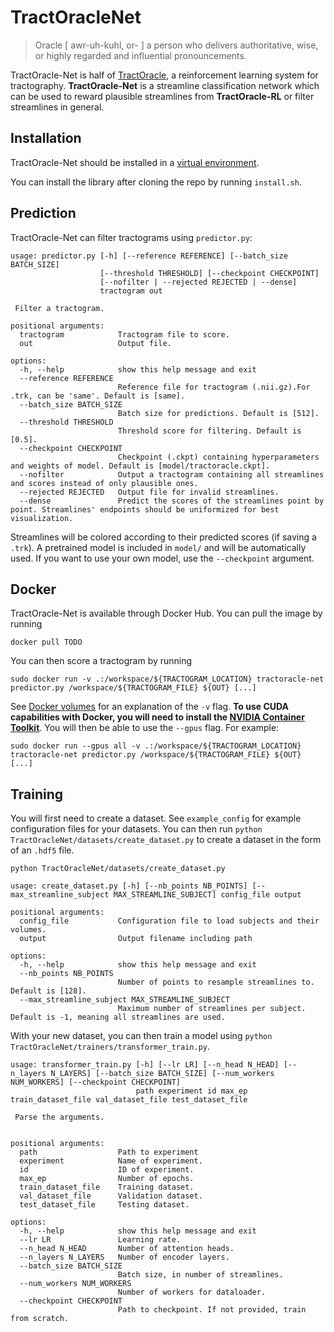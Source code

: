 # TractOracleNet


> Oracle [ awr-uh-kuhl, or- ] a person who delivers authoritative, wise, or highly regarded and influential pronouncements.


TractOracle-Net is half of [TractOracle](https://preprintcoming), a reinforcement learning system for tractography. **TractOracle-Net** is a streamline classification network which can be used to reward plausible streamlines from __TractOracle-RL__ or filter streamlines in general.


## Installation

TractOracle-Net should be installed in a [virtual environment](https://virtualenv.pypa.io/en/latest/user_guide.html).

You can install the library after cloning the repo by running `install.sh`.

## Prediction

TractOracle-Net can filter tractograms using `predictor.py`:

```
usage: predictor.py [-h] [--reference REFERENCE] [--batch_size BATCH_SIZE]
                    [--threshold THRESHOLD] [--checkpoint CHECKPOINT]
                    [--nofilter | --rejected REJECTED | --dense]
                    tractogram out

 Filter a tractogram. 

positional arguments:
  tractogram            Tractogram file to score.
  out                   Output file.

options:
  -h, --help            show this help message and exit
  --reference REFERENCE
                        Reference file for tractogram (.nii.gz).For .trk, can be 'same'. Default is [same].
  --batch_size BATCH_SIZE
                        Batch size for predictions. Default is [512].
  --threshold THRESHOLD
                        Threshold score for filtering. Default is [0.5].
  --checkpoint CHECKPOINT
                        Checkpoint (.ckpt) containing hyperparameters and weights of model. Default is [model/tractoracle.ckpt].
  --nofilter            Output a tractogram containing all streamlines and scores instead of only plausible ones.
  --rejected REJECTED   Output file for invalid streamlines.
  --dense               Predict the scores of the streamlines point by point. Streamlines' endpoints should be uniformized for best visualization.
```

Streamlines will be colored according to their predicted scores (if saving a `.trk`). A pretrained model is included in `model/` and will be automatically used. If you want to use your own model, use the `--checkpoint` argument.

## Docker

TractOracle-Net is available through Docker Hub. You can pull the image by running

```
docker pull TODO
```

You can then score a tractogram by running

```
sudo docker run -v .:/workspace/${TRACTOGRAM_LOCATION} tractoracle-net predictor.py /workspace/${TRACTOGRAM_FILE} ${OUT} [...]
```

See [Docker volumes](https://docs.docker.com/storage/volumes/) for an explanation of the `-v` flag. **To use CUDA capabilities with Docker, you will need to install the [NVIDIA Container Toolkit](https://docs.nvidia.com/datacenter/cloud-native/container-toolkit/latest/install-guide.html)**. You will then be able to use the `--gpus` flag. For example:

```
sudo docker run --gpus all -v .:/workspace/${TRACTOGRAM_LOCATION} tractoracle-net predictor.py /workspace/${TRACTOGRAM_FILE} ${OUT} [...]
```

## Training

You will first need to create a dataset. See `example_config` for example configuration files for your datasets. You can then run `python TractOracleNet/datasets/create_dataset.py` to create a dataset in the form of an `.hdf5` file.

```
python TractOracleNet/datasets/create_dataset.py

usage: create_dataset.py [-h] [--nb_points NB_POINTS] [--max_streamline_subject MAX_STREAMLINE_SUBJECT] config_file output

positional arguments:
  config_file           Configuration file to load subjects and their volumes.
  output                Output filename including path

options:
  -h, --help            show this help message and exit
  --nb_points NB_POINTS
                        Number of points to resample streamlines to. Default is [128].
  --max_streamline_subject MAX_STREAMLINE_SUBJECT
                        Maximum number of streamlines per subject. Default is -1, meaning all streamlines are used.
```

With your new dataset, you can then train a model using `python TractOracleNet/trainers/transformer_train.py`.

```
usage: transformer_train.py [-h] [--lr LR] [--n_head N_HEAD] [--n_layers N_LAYERS] [--batch_size BATCH_SIZE] [--num_workers NUM_WORKERS] [--checkpoint CHECKPOINT]
                            path experiment id max_ep train_dataset_file val_dataset_file test_dataset_file

 Parse the arguments.
    

positional arguments:
  path                  Path to experiment
  experiment            Name of experiment.
  id                    ID of experiment.
  max_ep                Number of epochs.
  train_dataset_file    Training dataset.
  val_dataset_file      Validation dataset.
  test_dataset_file     Testing dataset.

options:
  -h, --help            show this help message and exit
  --lr LR               Learning rate.
  --n_head N_HEAD       Number of attention heads.
  --n_layers N_LAYERS   Number of encoder layers.
  --batch_size BATCH_SIZE
                        Batch size, in number of streamlines.
  --num_workers NUM_WORKERS
                        Number of workers for dataloader.
  --checkpoint CHECKPOINT
                        Path to checkpoint. If not provided, train from scratch.
```

